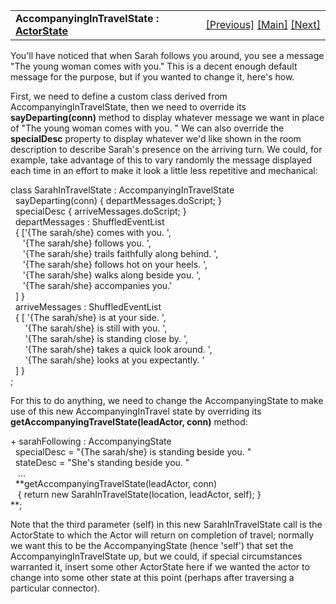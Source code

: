<table width="100%" data-border="0" data-cellspacing="0"
data-cellpadding="3" data-bgcolor="#C0C0C0">
<colgroup>
<col style="width: 50%" />
<col style="width: 50%" />
</colgroup>
<tbody>
<tr>
<td style="text-align: left;"><strong>AccompanyingInTravelState : <a
href="overview-actorstates.htm">ActorState</a><br />
</strong></td>
<td style="text-align: right;"><a
href="accompanyingstate.htm">[Previous]</a> <a
href="generalintroduction.htm">[Main]</a> <a
href="guidedtourstate.htm">[Next]</a></td>
</tr>
</tbody>
</table>

  
You'll have noticed that when Sarah follows you around, you see a
message "The young woman comes with you." This is a decent enough
default message for the purpose, but if you wanted to change it, here's
how.  
  
First, we need to define a custom class derived from
AccompanyingInTravelState, then we need to override its
**sayDeparting(conn)** method to display whatever message we want in
place of "The young woman comes with you. " We can also override the
**specialDesc** property to display whatever we'd like shown in the room
description to describe Sarah's presence on the arriving turn. We could,
for example, take advantage of this to vary randomly the message
displayed each time in an effort to make it look a little less
repetitive and mechanical:  
  
class SarahInTravelState : AccompanyingInTravelState  
  sayDeparting(conn) { departMessages.doScript; }  
  specialDesc { arriveMessages.doScript; }  
  departMessages : ShuffledEventList  
  { \['{The sarah/she} comes with you. ',  
     '{The sarah/she} follows you. ',  
     '{The sarah/she} trails faithfully along behind. ',  
     '{The sarah/she} follows hot on your heels. ',  
     '{The sarah/she} walks along beside you. ',  
     '{The sarah/she} accompanies you.'  
  \] }  
  arriveMessages : ShuffledEventList    
  { \[ '{The sarah/she} is at your side. ',  
      '{The sarah/she} is still with you. ',  
      '{The sarah/she} is standing close by. ',  
      '{The sarah/she} takes a quick look around. ',  
      '{The sarah/she} looks at you expectantly. '       
  \] }  
;  
  
For this to do anything, we need to change the AccompanyingState to make
use of this new AccompanyingInTravel state by overriding its
**getAccompanyingTravelState(leadActor, conn)** method:  
  
+ sarahFollowing : AccompanyingState  
  specialDesc = "{The sarah/she} is standing beside you. "  
  stateDesc = "She's standing beside you. "  
   ...  
  **getAccompanyingTravelState(leadActor, conn)  
   { return new SarahInTravelState(location, leadActor, self); }    
**;  
  
Note that the third parameter (self) in this new SarahInTravelState call
is the ActorState to which the Actor will return on completion of
travel; normally we want this to be the AccompanyingState (hence 'self')
that set the AccompanyingInTravelState up, but we could, if special
circumstances warranted it, insert some other ActorState here if we
wanted the actor to change into some other state at this point (perhaps
after traversing a particular connector).  
  
  
  
  
  
